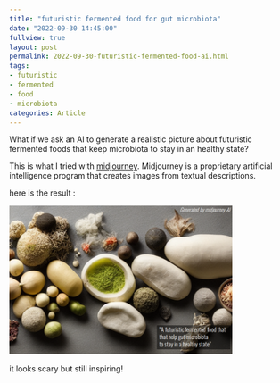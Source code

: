 ```yaml
---
title: "futuristic fermented food for gut microbiota"
date: "2022-09-30 14:45:00" 
fullview: true
layout: post
permalink: 2022-09-30-futuristic-fermented-food-ai.html
tags: 
- futuristic
- fermented
- food
- microbiota
categories: Article
---
```


What if we ask an AI to generate a realistic picture about futuristic fermented foods that keep microbiota to stay in an healthy state?

This is what I tried with [midjourney](https://www.midjourney.com/home/). 
Midjourney is a proprietary artificial intelligence program that creates images from textual descriptions.

here is the result :

<img itemprop="image" src="../images/fermented_AI.png" alt="furturistic fermented food for microbiota - midjourney" width="400"/>


it looks scary but still inspiring!

